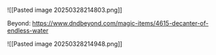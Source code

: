 ![[Pasted image 20250328214803.png]]

Beyond: https://www.dndbeyond.com/magic-items/4615-decanter-of-endless-water

![[Pasted image 20250328214948.png]]